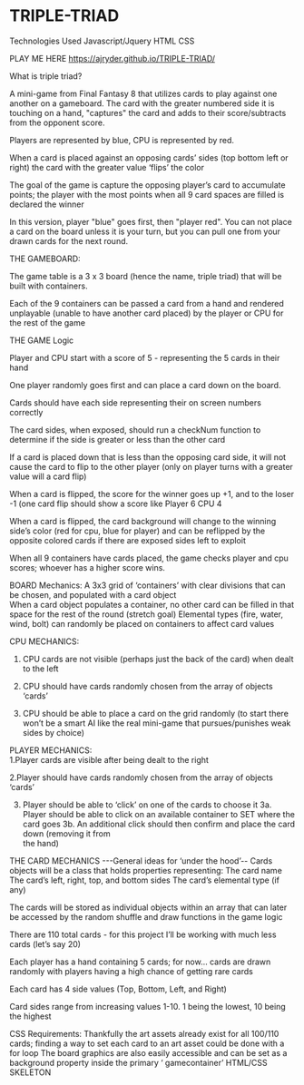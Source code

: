 # TRIPLE-TRIAD

Technologies Used 
Javascript/Jquery 
HTML 
CSS 

PLAY ME HERE 
https://ajryder.github.io/TRIPLE-TRIAD/

What is triple triad? 

A mini-game from Final Fantasy 8 that utilizes cards to play against one another on a gameboard. The card with the greater numbered side it is touching on a hand, "captures" the card and adds to their score/subtracts from the opponent score. 

Players are represented by blue, CPU is represented by red. 

When a card is placed against an opposing cards’ sides (top bottom left or right) the card with the greater value ‘flips’ the color 

The goal of the game is capture the opposing player’s card to accumulate points; the player with the most points when all 9 card spaces are filled is declared the winner

In this version, player "blue" goes first, then "player red". You can not place a card on the board unless it is your turn, but you can pull one from your drawn cards for the next round. 

THE GAMEBOARD: 

The game table is a 3 x 3 board (hence the name, triple triad) that will be built with containers. 

Each of the 9 containers can be passed a card from a hand and rendered unplayable (unable to have another card placed) by the player or CPU for the rest of the game


THE GAME Logic 

Player and CPU start with a score of 5 - representing the 5 cards in their hand

One player randomly goes first and can place a card down on the board. 

Cards should have each side representing their on screen numbers correctly

The card sides, when exposed, should run a checkNum function to determine if the side is greater or less than the other card 

If a card is placed down that is less than the opposing card side, it will not cause the card to flip to the other player (only on player turns with a greater value will a card flip)

When a card is flipped, the score for the winner goes up +1, and to the loser -1 
(one card flip should show a score like Player 6 CPU 4 


When a card is flipped, the card background will change to the winning side’s color (red for cpu, blue for player) and can be reflipped by the opposite colored cards if there are exposed sides left to exploit 


When all 9 containers have cards placed, the game checks player and cpu scores; whoever has a higher score wins. 

BOARD Mechanics: 
A 3x3 grid of ‘containers’ with clear divisions that can be chosen, and populated with a card object  
When a card object populates a container, no other card can be filled in that space for the rest of the round
(stretch goal) Elemental types (fire, water, wind, bolt) can randomly be placed on containers to affect card values 


CPU MECHANICS: 
1. CPU cards are not visible (perhaps just the back of the card) when dealt to the left

2. CPU should have cards randomly chosen from the array of objects ‘cards’ 

3. CPU should be able to place a card on the grid randomly (to start there won’t be a smart AI like the real mini-game that pursues/punishes weak sides by choice)


PLAYER MECHANICS:  
1.Player cards are visible after being dealt to the right

2.Player should have cards randomly chosen from the array of objects ‘cards’ 

3. Player should be able to ‘click’ on one of the cards to choose it 
	3a. Player should be able to click on an available container to SET where the card goes
	3b. An additional click should then confirm and place the card down (removing it from    
	the hand) 



THE CARD MECHANICS
---General ideas for ‘under the hood’--
Cards objects will be a class that holds properties representing: 
The card name 
The card’s left, right, top, and bottom sides 
The card’s elemental type (if any)  

The cards will be stored as individual objects within an array that can later be accessed by the random shuffle and draw functions in the game logic 

There are 110 total cards - for this project I’ll be working with much less cards (let’s say 20)
 
Each player has a hand containing 5 cards; for now… cards are drawn randomly with players having a high chance of getting rare cards

Each card has 4 side values (Top, Bottom, Left, and Right) 

Card sides range from increasing values 1-10. 1 being the lowest, 10 being the highest











CSS Requirements: 
Thankfully the art assets already exist for all 100/110 cards; finding a way to set each card to an art asset could be done with a for loop
The board graphics are also easily accessible and can be set as a background property inside the primary ‘ gamecontainer’
HTML/CSS SKELETON 







	
	








